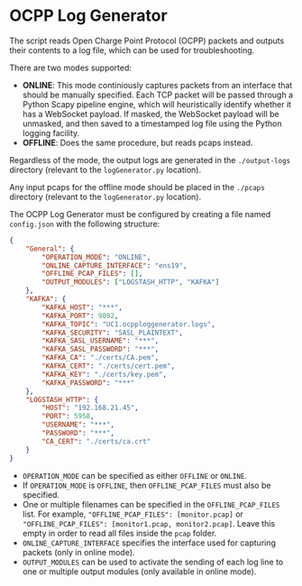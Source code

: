 # OCPP Log Generator

The script reads Open Charge Point Protocol (OCPP) packets and outputs their contents to a log file, which can be used for troubleshooting.

There are two modes supported:
- **ONLINE**: This mode continiously captures packets from an interface that should be manually specified. Each TCP packet will be passed through a Python Scapy pipeline engine, which will heuristically identify whether it has a WebSocket payload. If masked, the WebSocket payload will be unmasked, and then saved to a timestamped log file using the Python logging facility.
- **OFFLINE**: Does the same procedure, but reads pcaps instead.

Regardless of the mode, the output logs are generated in the `./output-logs` directory (relevant to the `logGenerator.py` location).

Any input pcaps for the offline mode should be placed in the `./pcaps` directory (relevant to the `logGenerator.py` location).

The OCPP Log Generator must be configured by creating a file named `config.json` with the following structure:

```json
{
    "General": {
        "OPERATION_MODE": "ONLINE",
        "ONLINE_CAPTURE_INTERFACE": "ens19",
        "OFFLINE_PCAP_FILES": [],
        "OUTPUT_MODULES": ["LOGSTASH_HTTP", "KAFKA"]
    },
    "KAFKA": {
        "KAFKA_HOST": "***",
        "KAFKA_PORT": 9092,
        "KAFKA_TOPIC": "UC1.ocpploggenerator.logs",
        "KAFKA_SECURITY": "SASL_PLAINTEXT",
	    "KAFKA_SASL_USERNAME": "***",
	    "KAFKA_SASL_PASSWORD": "***",
        "KAFKA_CA": "./certs/CA.pem",
        "KAFKA_CERT": "./certs/cert.pem",
        "KAFKA_KEY": "./certs/key.pem",
        "KAFKA_PASSWORD": "***"
    },
    "LOGSTASH_HTTP": {
        "HOST": "192.168.21.45",
        "PORT": 5958,
        "USERNAME": "***",
        "PASSWORD": "***",
        "CA_CERT": "./certs/ca.crt"
    }
}
```

- `OPERATION_MODE` can be specified as either `OFFLINE` or `ONLINE`.
- If `OPERATION_MODE` is `OFFLINE`, then `OFFLINE_PCAP_FILES` must also be specified.
- One or multiple filenames can be specified in the `OFFLINE_PCAP_FILES` list. For example, `"OFFLINE_PCAP_FILES": [monitor.pcap]` or `"OFFLINE_PCAP_FILES": [monitor1.pcap, monitor2.pcap]`. Leave this empty in order to read all files inside the `pcap` folder.
- `ONLINE_CAPTURE_INTERFACE` specifies the interface used for capturing packets (only in online mode). 
- `OUTPUT_MODULES` can be used to activate the sending of each log line to one or multiple output modules (only available in online mode).